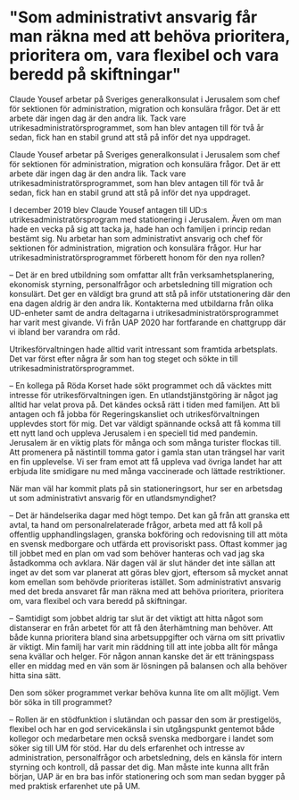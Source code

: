 # "Som administrativt ansvarig får man räkna med att behöva prioritera, prioritera om, vara flexibel och vara beredd på skiftningar"

Claude Yousef arbetar på Sveriges generalkonsulat i Jerusalem som chef för sektionen för administration, migration och konsulära frågor. Det är ett arbete där ingen dag är den andra lik. Tack vare utrikesadministratörsprogrammet, som han blev antagen till för två år sedan, fick han en stabil grund att stå på inför det nya uppdraget.

Claude Yousef arbetar på Sveriges generalkonsulat i Jerusalem som chef för sektionen för administration, migration och konsulära frågor. Det är ett arbete där ingen dag är den andra lik. Tack vare utrikesadministratörsprogrammet, som han blev antagen till för två år sedan, fick han en stabil grund att stå på inför det nya uppdraget.

I december 2019 blev Claude Yousef antagen till UD:s utrikesadministratörsprogram med stationering i Jerusalem. Även om man hade en vecka på sig att tacka ja, hade han och familjen i princip redan bestämt sig. Nu arbetar han som administrativt ansvarig och chef för sektionen för administration, migration och konsulära frågor. Hur har utrikesadministratörsprogrammet förberett honom för den nya rollen?

– Det är en bred utbildning som omfattar allt från verksamhetsplanering, ekonomisk styrning, personalfrågor och arbetsledning till migration och konsulärt. Det ger en väldigt bra grund att stå på inför utstationering där den ena dagen aldrig är den andra lik. Kontakterna med utbildarna från olika UD-enheter samt de andra deltagarna i utrikesadministratörsprogrammet har varit mest givande. Vi från UAP 2020 har fortfarande en chattgrupp där vi ibland ber varandra om råd.

Utrikesförvaltningen hade alltid varit intressant som framtida arbetsplats. Det var först efter några år som han tog steget och sökte in till utrikesadministratörsprogrammet.

– En kollega på Röda Korset hade sökt programmet och då väcktes mitt intresse för utrikesförvaltningen igen. En utlandstjänstgöring är något jag alltid har velat prova på. Det kändes också rätt i tiden med familjen. Att bli antagen och få jobba för Regeringskansliet och utrikesförvaltningen upplevdes stort för mig. Det var väldigt spännande också att få komma till ett nytt land och uppleva Jerusalem i en speciell tid med pandemin. Jerusalem är en viktig plats för många och som många turister flockas till. Att promenera på nästintill tomma gator i gamla stan utan trängsel har varit en fin upplevelse. Vi ser fram emot att få uppleva vad övriga landet har att erbjuda lite smidigare nu med många vaccinerade och lättade restriktioner.

När man väl har kommit plats på sin stationeringsort, hur ser en arbetsdag ut som administrativt ansvarig för en utlandsmyndighet?

– Det är händelserika dagar med högt tempo. Det kan gå från att granska ett avtal, ta hand om personalrelaterade frågor, arbeta med att få koll på offentlig upphandlingslagen, granska bokföring och redovisning till att möta en svensk medborgare och utfärda ett provisoriskt pass. Oftast kommer jag till jobbet med en plan om vad som behöver hanteras och vad jag ska åstadkomma och avklara. När dagen väl är slut händer det inte sällan att inget av det som var planerat att göras blev gjort, eftersom så mycket annat kom emellan som behövde prioriteras istället. Som administrativt ansvarig med det breda ansvaret får man räkna med att behöva prioritera, prioritera om, vara flexibel och vara beredd på skiftningar.

– Samtidigt som jobbet aldrig tar slut är det viktigt att hitta något som distanserar en från arbetet för att få den återhämtning man behöver. Att både kunna prioritera bland sina arbetsuppgifter och värna om sitt privatliv är viktigt. Min familj har varit min räddning till att inte jobba allt för många sena kvällar och helger. För någon annan kanske det är ett träningspass eller en middag med en vän som är lösningen på balansen och alla behöver hitta sina sätt.

Den som söker programmet verkar behöva kunna lite om allt möjligt. Vem bör söka in till programmet?

– Rollen är en stödfunktion i slutändan och passar den som är prestigelös, flexibel och har en god servicekänsla i sin utgångspunkt gentemot både kollegor och medarbetare men också svenska medborgare i landet som söker sig till UM för stöd. Har du dels erfarenhet och intresse av administration, personalfrågor och arbetsledning, dels en känsla för intern styrning och kontroll, då passar det dig. Man måste inte kunna allt från början, UAP är en bra bas inför stationering och som man sedan bygger på med praktisk erfarenhet ute på UM.

